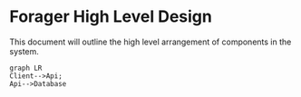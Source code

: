 # Forager High Level Design

This document will outline the high level arrangement of components in the system.

```mermaid
graph LR
Client-->Api;
Api-->Database
```